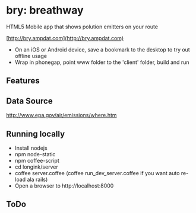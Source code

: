 # bry: breathway

HTML5 Mobile app that shows polution emitters on your route

[http://bry.ampdat.com](http://bry.ampdat.com)

* On an iOS or Android device, save a bookmark to the desktop to try out offline usage
* Wrap in phonegap, point www folder to the 'client' folder, build and run

## Features

## Data Source
http://www.epa.gov/air/emissions/where.htm

## Running locally
* Install nodejs
* npm node-static
* npm coffee-script
* cd longink/server
* coffee server.coffee (coffee run_dev_server.coffee if you want auto re-load ala rails)
* Open a browser to http://localhost:8000

## ToDo
